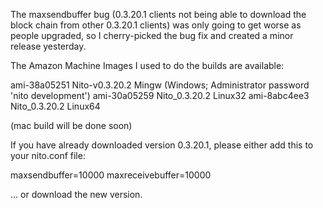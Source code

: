 The maxsendbuffer bug (0.3.20.1 clients not being able to download the block chain from other 0.3.20.1 clients) was only going to get
worse as people upgraded, so I cherry-picked the bug fix and created a minor release yesterday.

The Amazon Machine Images I used to do the builds are available:

  ami-38a05251   Nito-v0.3.20.2 Mingw    (Windows; Administrator password 'nito development')
  ami-30a05259   Nito_0.3.20.2 Linux32
  ami-8abc4ee3   Nito_0.3.20.2 Linux64

(mac build will be done soon)

If you have already downloaded version 0.3.20.1, please either add this to your nito.conf file:

  maxsendbuffer=10000
  maxreceivebuffer=10000

... or download the new version.
